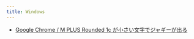 ```yaml
---
title: Windows
---
```



- [Google Chrome / M PLUS Rounded 1c が小さい文字でジャギーが出る](./../../../d/2022/01/07/Google_Chrome_フォント_M_PLUS_Rounded_1c_が小さい文字でジャギーが出る.md)




